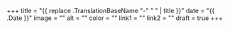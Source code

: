 +++
title = "{{ replace .TranslationBaseName "-" " " | title }}"
date = "{{ .Date }}"
image = ""
alt = ""
color = ""
link1 = ""
link2 = ""
draft = true
+++
